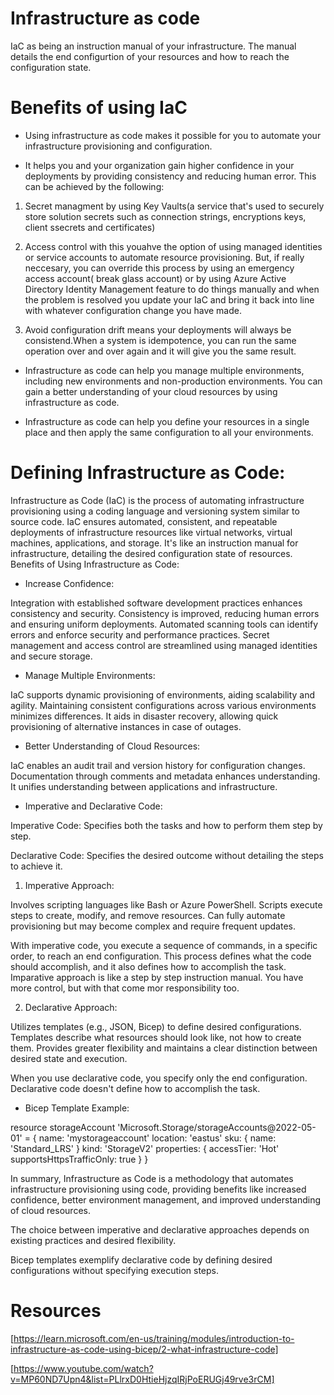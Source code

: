 # Infrastructure as code

IaC as being an instruction manual of your infrastructure. The manual details the end configurtion of your resources and how to reach the configuration state.

# Benefits of using IaC

- Using infrastructure as code makes it  possible for you to automate your infrastructure provisioning and configuration. 

- It helps you and your organization gain higher confidence in your deployments by providing consistency and reducing human error. 
This can be achieved by the following:

1. Secret managment by using Key Vaults(a service that's used to securely store solution secrets such as connection strings, encryptions keys, client ssecrets and certificates)

2. Access control with this youahve the option of using managed identities or service accounts to automate resource provisioning. But, if really neccesary, you can override this process by using an emergency access account( break glass account) or by using Azure Active Directory Identity Management feature to do things manually and when the problem is resolved you update your IaC and bring it back into line with whatever configuration change you have made.

3. Avoid configuration drift means your deployments will always be consistend.When a system is idempotence, you can run the same operation over and over again and it will give you the same result.

- Infrastructure as code can help you manage multiple environments, including new environments and non-production environments. You can gain a better understanding of your cloud resources by using infrastructure as code.

- Infrastructure as code can help you define your resources in a single place and then apply the same configuration to all your environments.

# Defining Infrastructure as Code:

Infrastructure as Code (IaC) is the process of automating infrastructure provisioning using a coding language and versioning system similar to source code.
IaC ensures automated, consistent, and repeatable deployments of infrastructure resources like virtual networks, virtual machines, applications, and storage.
It's like an instruction manual for infrastructure, detailing the desired configuration state of resources.
Benefits of Using Infrastructure as Code:

- Increase Confidence:

Integration with established software development practices enhances consistency and security.
Consistency is improved, reducing human errors and ensuring uniform deployments.
Automated scanning tools can identify errors and enforce security and performance practices.
Secret management and access control are streamlined using managed identities and secure storage.

- Manage Multiple Environments:

IaC supports dynamic provisioning of environments, aiding scalability and agility.
Maintaining consistent configurations across various environments minimizes differences.
It aids in disaster recovery, allowing quick provisioning of alternative instances in case of outages.

- Better Understanding of Cloud Resources:

IaC enables an audit trail and version history for configuration changes.
Documentation through comments and metadata enhances understanding.
It unifies understanding between applications and infrastructure.

- Imperative and Declarative Code:

Imperative Code: Specifies both the tasks and how to perform them step by step.

Declarative Code: Specifies the desired outcome without detailing the steps to achieve it.

1. Imperative Approach:

Involves scripting languages like Bash or Azure PowerShell.
Scripts execute steps to create, modify, and remove resources.
Can fully automate provisioning but may become complex and require frequent updates.

With imperative code, you execute a sequence of commands, in a specific order, to reach an end configuration. This process defines what the code should accomplish, and it also defines how to accomplish the task.
Imparative approach is like a step by step instruction manual. You have more control, but with that come mor responsibility too.


2. Declarative Approach:

Utilizes templates (e.g., JSON, Bicep) to define desired configurations.
Templates describe what resources should look like, not how to create them.
Provides greater flexibility and maintains a clear distinction between desired state and execution.

When you use declarative code, you specify only the end configuration. Declarative code doesn't define how to accomplish the task.

- Bicep Template Example:

resource storageAccount 'Microsoft.Storage/storageAccounts@2022-05-01' = {
  name: 'mystorageaccount'
  location: 'eastus'
  sku: {
    name: 'Standard_LRS'
  }
  kind: 'StorageV2'
  properties: {
    accessTier: 'Hot'
    supportsHttpsTrafficOnly: true
  }
}


In summary, Infrastructure as Code is a methodology that automates infrastructure provisioning using code, providing benefits like increased confidence, better environment management, and improved understanding of cloud resources. 

The choice between imperative and declarative approaches depends on existing practices and desired flexibility. 

Bicep templates exemplify declarative code by defining desired configurations without specifying execution steps.


# Resources

[https://learn.microsoft.com/en-us/training/modules/introduction-to-infrastructure-as-code-using-bicep/2-what-infrastructure-code]

[https://www.youtube.com/watch?v=MP60ND7Upn4&list=PLlrxD0HtieHjzqIRjPoERUGj49rve3rCM]


